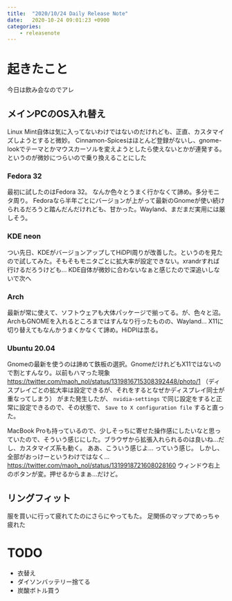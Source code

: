 ```yaml
---
title:  "2020/10/24 Daily Release Note"
date:   2020-10-24 09:01:23 +0900
categories:
	- releasenote
---
```


# 起きたこと

今日は飲み会なのでアレ

## メインPCのOS入れ替え

Linux Mint自体は気に入ってないわけではないのだけれども、正直、カスタマイズしようとすると微妙。
Cinnamon-Spicesはほとんど登録がないし、gnome-lookでテーマとかマウスカーソルを変えようとしたら使えないとかが連発する。というのが微妙につらいので乗り換えることにした

### Fedora 32

最初に試したのはFedora 32。 なんか色々とうまく行かなくて諦め。多分モニタ周り。
Fedoraなら半年ごとにバージョンが上がって最新のGnomeが使い続けられるだろうと踏んだんだけれども、甘かった。Wayland、まだまだ実用には厳しそう。

### KDE neon

つい先日、KDEがバージョンアップしてHiDPI周りが改善した。というのを見たので試してみた。そもそもモニタごとに拡大率が設定できない。xrandrすれば行けるだろうけども…
KDE自体が微妙に合わないなぁと感じたので深追いしないで次へ

### Arch

最新が常に使えて、ソフトウェアも大体パッケージで揃ってる。が、色々と沼。
ArchもGNOMEを入れるところまではすんなり行ったものの、Wayland... X11に切り替えてもなんかうまくかなくて諦め。HiDPIは祟る。

### Ubuntu 20.04

Gnomeの最新を使うのは諦めて鉄板の選択。GnomeだけれどもX11ではないので割とすんなり。以前もハマった現象 
https://twitter.com/maoh_nol/status/1319816715308392448/photo/1 
（ディスプレイごとの拡大率は設定できるが、それをするとなぜかディスプレイ同士が重なってしまう）
がまた発生したが、 `nvidia-settings` で同じ設定をすると正常に設定できるので、その状態で、 `Save to X configuration file` すると直った。

MacBook Proも持っているので、少しそっちに寄せた操作感にしたいなと思っていたので、そういう感じにした。ブラウザから拡張入れられるのは良いね…だし、カスタマイズ系も動く。
ああ、こういう感じよ… っていう感じ。
しかし、全部がおっけーというわけではなく…
https://twitter.com/maoh_nol/status/1319918721608028160
ウィンドウ右上のボタンが変。押せるからまぁ…だけど。

## リングフィット

服を買いに行って疲れてたのにさらにやってもた。
足関係のマップでめっちゃ疲れた

# TODO 

* 衣替え
* ダイソンバッテリー捨てる
* 炭酸ボトル買う